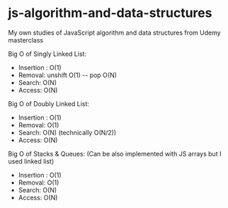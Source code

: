# js-algorithm-and-data-structures

My own studies of JavaScript algorithm and data structures from Udemy masterclass

Big O of Singly Linked List:

- Insertion : O(1)
- Removal: unshift O(1) -- pop O(N)
- Search: O(N)
- Access: O(N)

Big O of Doubly Linked List:

- Insertion : O(1)
- Removal: O(1)
- Search: O(N) (technically O(N/2))
- Access: O(N)

Big O of Stacks & Queues:
(Can be also implemented with JS arrays but I used linked list)

- Insertion : O(1)
- Removal: O(1)
- Search: O(N)
- Access: O(N)
